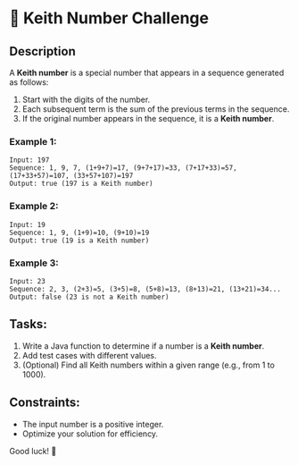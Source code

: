 # 🎯 Keith Number Challenge

## Description
A **Keith number** is a special number that appears in a sequence generated as follows:

1. Start with the digits of the number.
2. Each subsequent term is the sum of the previous terms in the sequence.
3. If the original number appears in the sequence, it is a **Keith number**.

### Example 1:
```
Input: 197  
Sequence: 1, 9, 7, (1+9+7)=17, (9+7+17)=33, (7+17+33)=57, (17+33+57)=107, (33+57+107)=197  
Output: true (197 is a Keith number)
```

### Example 2:
```
Input: 19  
Sequence: 1, 9, (1+9)=10, (9+10)=19  
Output: true (19 is a Keith number)
```

### Example 3:
```
Input: 23  
Sequence: 2, 3, (2+3)=5, (3+5)=8, (5+8)=13, (8+13)=21, (13+21)=34...  
Output: false (23 is not a Keith number)
```

## Tasks:
1. Write a Java function to determine if a number is a **Keith number**.
2. Add test cases with different values.
3. (Optional) Find all Keith numbers within a given range (e.g., from 1 to 1000).

## Constraints:
- The input number is a positive integer.
- Optimize your solution for efficiency.

Good luck! 🚀

